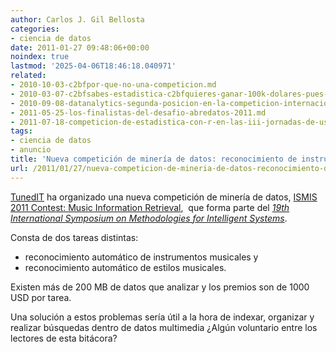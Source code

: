 ```yaml
---
author: Carlos J. Gil Bellosta
categories:
- ciencia de datos
date: 2011-01-27 09:48:06+00:00
noindex: true
lastmod: '2025-04-06T18:46:18.040971'
related:
- 2010-10-03-c2bfpor-que-no-una-competicion.md
- 2010-03-07-c2bfsabes-estadistica-c2bfquieres-ganar-100k-dolares-pues-lee.md
- 2010-09-08-datanalytics-segunda-posicion-en-la-competicion-internacional-de-mineria-de-datos.md
- 2011-05-25-los-finalistas-del-desafio-abredatos-2011.md
- 2011-07-18-competicion-de-estadistica-con-r-en-las-iii-jornadas-de-usuarios-de-r.md
tags:
- ciencia de datos
- anuncio
title: 'Nueva competición de minería de datos: reconocimiento de instrumentos musicales'
url: /2011/01/27/nueva-competicion-de-mineria-de-datos-reconocimiento-de-instrumentos-musicales/
---
```


[TunedIT](http://tunedit.org) ha organizado una nueva competición de minería de datos, [ISMIS 2011 Contest: Music Information Retrieval](http://tunedit.org/challenge/music-retrieval),  que forma parte del _[19th International Symposium on Methodologies for Intelligent Systems](http://ismis2011.ii.pw.edu.pl)_.

Consta de dos tareas distintas:



* reconocimiento automático de instrumentos musicales y
* reconocimiento automático de estilos musicales.

Existen más de 200 MB de datos que analizar y los premios son de 1000 USD por tarea.

Una solución a estos problemas sería útil a la hora de indexar, organizar y realizar búsquedas dentro de datos multimedia ¿Algún voluntario entre los lectores de esta bitácora?